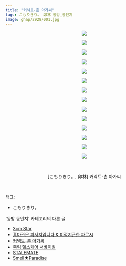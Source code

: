 ```yaml
---
title: "커넥트-촌 아가씨"
tags: こもりきり。 卯林 동방_동인지
image: ghap/2928/001.jpg
---
```

<div class="article">
<p style="text-align: center; clear: none; float: none;"><img src="{{ site.nasurl }}/ghap/2928/001.jpg"/></p>
<p style="text-align: center; clear: none; float: none;"><img src="{{ site.nasurl }}/ghap/2928/002.jpg"/></p>
<p style="text-align: center; clear: none; float: none;"><img src="{{ site.nasurl }}/ghap/2928/003.jpg"/></p>
<p style="text-align: center; clear: none; float: none;"><img src="{{ site.nasurl }}/ghap/2928/004.jpg"/></p>
<p style="text-align: center; clear: none; float: none;"><img src="{{ site.nasurl }}/ghap/2928/005.jpg"/></p>
<p style="text-align: center; clear: none; float: none;"><img src="{{ site.nasurl }}/ghap/2928/006.jpg"/></p>
<p style="text-align: center; clear: none; float: none;"><img src="{{ site.nasurl }}/ghap/2928/007.jpg"/></p>
<p style="text-align: center; clear: none; float: none;"><img src="{{ site.nasurl }}/ghap/2928/008.jpg"/></p>
<p style="text-align: center; clear: none; float: none;"><img src="{{ site.nasurl }}/ghap/2928/009.jpg"/></p>
<p style="text-align: center; clear: none; float: none;"><img src="{{ site.nasurl }}/ghap/2928/010.jpg"/></p>
<p style="text-align: center; clear: none; float: none;"><img src="{{ site.nasurl }}/ghap/2928/011.jpg"/></p>
<p style="text-align: center; clear: none; float: none;"><img src="{{ site.nasurl }}/ghap/2928/012.jpg"/></p>
<p style="text-align: center; clear: none; float: none;"><img src="{{ site.nasurl }}/ghap/2928/013.jpg"/></p>
<p style="text-align: center; clear: none; float: none;"><img src="{{ site.nasurl }}/ghap/2928/014.jpg"/></p>
<p style="text-align: center; clear: none; float: none;"><br/></p>
<p style="text-align: center; clear: none; float: none;">[こもりきり。, 卯林] 커넥트-촌 아가씨</p>
<p><br/></p>
</div><div class="tagTrail">
<p>태그: </p>
<ul>
<li>こもりきり。</li>
</ul>
</div><div class="another">
<p>'동방 동인지' 카테고리의 다른 글</p>
<ul>
<li><a href="/2016-12-17-ghap_2934">3cm Star</a></li>
<li><a href="/2016-12-17-ghap_2930">홍마관은 피서지입니다 &amp; 미적지근한 파르시</a></li>
<li><a href="/2016-12-17-ghap_2928">커넥트-촌 아가씨</a></li>
<li><a href="/2016-12-17-ghap_2927">죽림 헬스케어 서바이벌</a></li>
<li><a href="/2016-12-17-ghap_2924">STALEMATE</a></li>
<li><a href="/2016-12-17-ghap_2923">Smell★Paradise</a></li>
</ul>
</div><div class="cb_module cb_fluid">
<div class="cb_wrt cb_profile">
</div><!-- commentList close -->
</div>